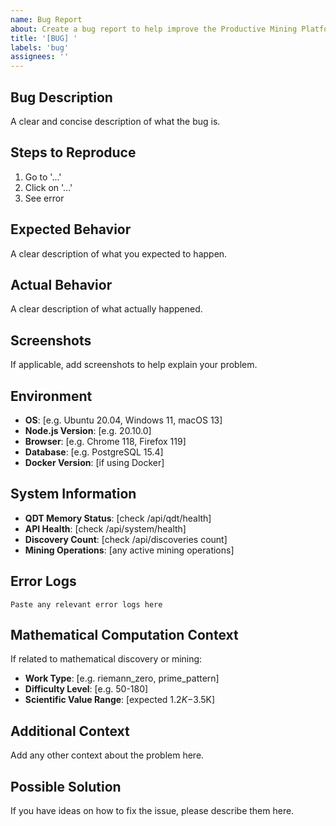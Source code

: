 ```yaml
---
name: Bug Report
about: Create a bug report to help improve the Productive Mining Platform
title: '[BUG] '
labels: 'bug'
assignees: ''
---
```


## Bug Description
A clear and concise description of what the bug is.

## Steps to Reproduce
1. Go to '...'
2. Click on '...'
3. See error

## Expected Behavior
A clear description of what you expected to happen.

## Actual Behavior
A clear description of what actually happened.

## Screenshots
If applicable, add screenshots to help explain your problem.

## Environment
- **OS**: [e.g. Ubuntu 20.04, Windows 11, macOS 13]
- **Node.js Version**: [e.g. 20.10.0]
- **Browser**: [e.g. Chrome 118, Firefox 119]
- **Database**: [e.g. PostgreSQL 15.4]
- **Docker Version**: [if using Docker]

## System Information
- **QDT Memory Status**: [check /api/qdt/health]
- **API Health**: [check /api/system/health]
- **Discovery Count**: [check /api/discoveries count]
- **Mining Operations**: [any active mining operations]

## Error Logs
```
Paste any relevant error logs here
```

## Mathematical Computation Context
If related to mathematical discovery or mining:
- **Work Type**: [e.g. riemann_zero, prime_pattern]
- **Difficulty Level**: [e.g. 50-180]
- **Scientific Value Range**: [expected $1.2K-$3.5K]

## Additional Context
Add any other context about the problem here.

## Possible Solution
If you have ideas on how to fix the issue, please describe them here.